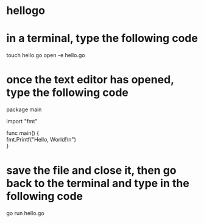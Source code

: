 # hellogo

# in a terminal, type the following code
touch hello.go
open -e hello.go

# once the text editor has opened, type the following code
package main  

import "fmt"  

func main() {  
    fmt.Printf("Hello, World!\n")  
}  

# save the file and close it, then go back to the terminal and type in the following code
go run hello.go



